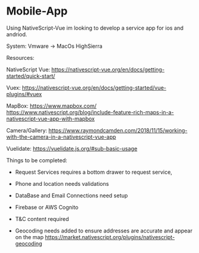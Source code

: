 # Mobile-App
Using NativeScript-Vue im looking to develop a service app for ios and andriod.

System:
Vmware -> MacOs HighSierra 

Resources:

NativeScript Vue:
https://nativescript-vue.org/en/docs/getting-started/quick-start/

Vuex:
https://nativescript-vue.org/en/docs/getting-started/vue-plugins/#vuex

MapBox:
https://www.mapbox.com/
https://www.nativescript.org/blog/include-feature-rich-maps-in-a-nativescript-vue-app-with-mapbox

Camera/Gallery:
https://www.raymondcamden.com/2018/11/15/working-with-the-camera-in-a-nativescript-vue-app

Vuelidate:
https://vuelidate.js.org/#sub-basic-usage



Things to be completed:
- Request Services requires a bottom drawer to request service,
- Phone and location needs validations
- DataBase and Email Connections need setup
- Firebase or AWS Cognito
- T&C content required

- Geocoding needs added to ensure addresses are accurate and appear on the map
https://market.nativescript.org/plugins/nativescript-geocoding



